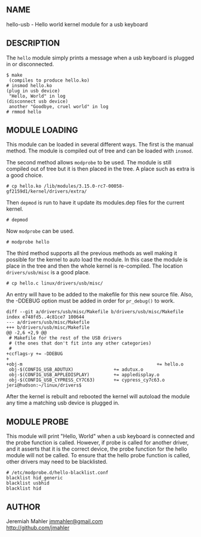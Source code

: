 
NAME
----

hello-usb - Hello world kernel module for a usb keyboard

DESCRIPTION
-----------

The `hello` module simply prints a message when a usb keyboard is
plugged in or disconnected.

    $ make
     (compiles to produce hello.ko)
    # insmod hello.ko
    (plug in usb device)
     "Hello, World" in log
    (disconnect usb device)
     another "Goodbye, cruel world" in log
    # rmmod hello

MODULE LOADING
--------------

This module can be loaded in several different ways.  The first is the
manual method.  The module is compiled out of tree and can be loaded
with `insmod`.

The second method allows `modprobe` to be used.  The module is still
compiled out of tree but it is then placed in the tree.  A place such as
extra is a good choice.

    # cp hello.ko /lib/modules/3.15.0-rc7-00058-gf2159d1/kernel/drivers/extra/

Then `depmod` is run to have it update its modules.dep files for the
current kernel.

    # depmod

Now `modprobe` can be used.

    # modprobe hello

The third method supports all the previous methods as well making it
possible for the kernel to auto load the module.  In this case the module
is place in the tree and then the whole kernel is re-compiled.  The
location `drivers/usb/misc` is a good place.

    # cp hello.c linux/drivers/usb/misc/

An entry will have to be added to the makefile for this new source file.
Also, the -DDEBUG option must be added in order for `pr_debug()` to work.

    diff --git a/drivers/usb/misc/Makefile b/drivers/usb/misc/Makefile
    index e748fd5..4c81ce7 100644
    --- a/drivers/usb/misc/Makefile
    +++ b/drivers/usb/misc/Makefile
    @@ -2,6 +2,9 @@
     # Makefile for the rest of the USB drivers
     # (the ones that don't fit into any other categories)
     #
    +ccflags-y += -DDEBUG
    +
    +obj-m                                                  += hello.o
     obj-$(CONFIG_USB_ADUTUX)               += adutux.o
     obj-$(CONFIG_USB_APPLEDISPLAY)         += appledisplay.o
     obj-$(CONFIG_USB_CYPRESS_CY7C63)       += cypress_cy7c63.o
    jeri@hudson:~/linux/drivers$

After the kernel is rebuilt and rebooted the kernel will autoload the
module any time a matching usb device is plugged in.

MODULE PROBE
------------

This module will print "Hello, World" when a usb keyboard is connected and
the probe function is called.  However, if probe is called for another
driver, and it asserts that it is the correct device, the probe function
for the hello module will not be called.  To ensure that the hello probe
function is called, other drivers may need to be blacklisted.

    # /etc/modprobe.d/hello-blacklist.conf
    blacklist hid_generic
    blacklist usbhid
    blacklist hid

AUTHOR
------

Jeremiah Mahler <jmmahler@gmail.com><br>
<http://github.com/jmahler>

